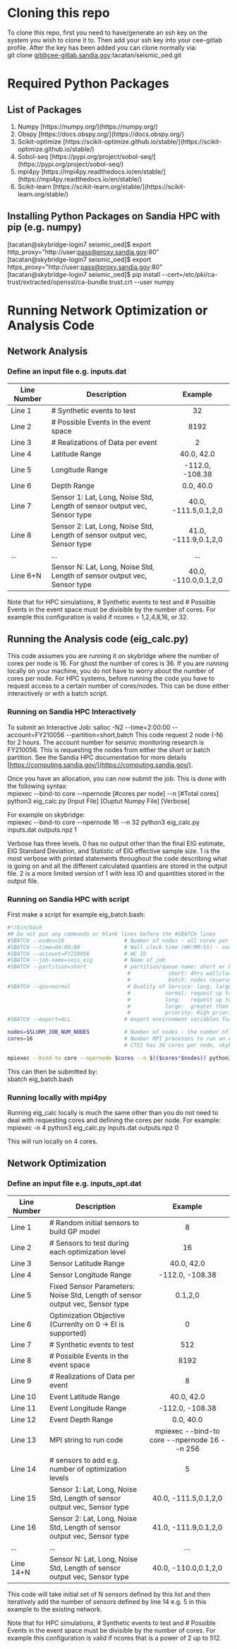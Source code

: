 # Cloning this repo
To clone this repo, first you need to have/generate an ssh key on the system you wish to clone it to. Then add your ssh key into your cee-gitlab profile. After the key has been added you can clone normally via:<br>
git clone git@cee-gitlab.sandia.gov:tacatan/seismic_oed.git

# Required Python Packages
## List of Packages
<ol>
<li>Numpy [https://numpy.org/](https://numpy.org/)</li>
<li>Obspy [https://docs.obspy.org/](https://docs.obspy.org/)</li>
<li>Scikit-optimize [https://scikit-optimize.github.io/stable/](https://scikit-optimize.github.io/stable/)</li>
<li>Sobol-seq [https://pypi.org/project/sobol-seq/](https://pypi.org/project/sobol-seq/)</li> 
<li>mpi4py [https://mpi4py.readthedocs.io/en/stable/](https://mpi4py.readthedocs.io/en/stable/)</li>
<li>Scikit-learn [https://scikit-learn.org/stable/](https://scikit-learn.org/stable/)</li>
</ol>

## Installing Python Packages on Sandia HPC with pip (e.g. numpy)
[tacatan@skybridge-login7 seismic_oed]$ export http_proxy="http://user:pass@proxy.sandia.gov:80"<br>
[tacatan@skybridge-login7 seismic_oed]$ export https_proxy="http://user:pass@proxy.sandia.gov:80"<br>
[tacatan@skybridge-login7 seismic_oed]$ pip install --cert=/etc/pki/ca-trust/extracted/openssl/ca-bundle.trust.crt --user numpy<br>

# Running Network Optimization or Analysis Code

## Network Analysis

### Define an input file e.g. inputs.dat
|Line Number| Description        | Example      |
| -------------| ------------- |:-------------:| 
|Line 1| # Synthetic events to test | 32 |
|Line 2| # Possible Events in the event space | 8192 |
|Line 3| # Realizations of Data per event | 2 |
|Line 4| Latitude Range | 40.0, 42.0 |
|Line 5| Longitude Range | -112.0, -108.38 |
|Line 6| Depth Range | 0.0, 40.0 |
|Line 7| Sensor 1: Lat, Long, Noise Std, Length of sensor output vec, Sensor type| 40.0, -111.5,0.1,2,0 |
|Line 8| Sensor 2: Lat, Long, Noise Std, Length of sensor output vec, Sensor type| 41.0, -111.9,0.1,2,0 |
|... | ... | ... |
|Line 6+N| Sensor N: Lat, Long, Noise Std, Length of sensor output vec, Sensor type| 40.0, -110.0,0.1,2,0 |

Note that for HPC simulations, # Synthetic events to test and # Possible Events in the event space must be divisible by the number of cores. For example this configuration is valid if ncores = 1,2,4,8,16, or 32.

## Running the Analysis code (eig_calc.py)
This code assumes you are running it on skybridge where the number of cores per node is 16. For ghost the number of cores is 36. If you are running locally on your machine, you do not have to worry about the number of cores per node. For HPC systems, before running the code you have to request access to a certain number of cores/nodes. This can be done either interactively or with a batch script.

### Running on Sandia HPC Interactively

To submit an Interactive Job: salloc -N2 --time=2:00:00 --account=FY210056 --partition=short,batch
This code request 2 node (-N) for 2 hours. The account number for seismic monitoring research is FY210056. This is requesting the nodes from either the short or batch partition. See the Sandia HPC documentation for more details [https://computing.sandia.gov/](https://computing.sandia.gov/).

Once you have an allocation, you can now submit the job. This is done with the following syntax:<br>
mpiexec --bind-to core --npernode [#cores per node] --n [#Total cores] python3 eig_calc.py [Input File] [Ouptut Numpy File] [Verbose]

For example on skybridge:<br>
mpiexec --bind-to core --npernode 16 --n 32 python3 eig_calc.py inputs.dat outputs.npz 1

Verbose has three levels. 0 has no output other than the final EIG estimate, EIG Standard Deviation, and Statistic of EIG effective sample size. 1 is the most verbose with printed statements throughout the code describing what is going on and all the different calculated quantieis are stored in the output file. 2 is a more limited version of 1 with less IO and quantities stored in the output file.


### Running on Sandia HPC with script

First make a script for example eig_batch.bash:

```bash
#!/bin/bash
## Do not put any commands or blank lines before the #SBATCH lines
#SBATCH --nodes=16                   # Number of nodes - all cores per node are allocated to the job
#SBATCH --time=04:00:00              # Wall clock time (HH:MM:SS) - once the job exceeds this time, the job will be terminated (default is 5 minutes)
#SBATCH --account=FY210056           # WC ID
#SBATCH --job-name=seis_eig          # Name of job
#SBATCH --partition=short            # partition/queue name: short or batch
                                      #            short: 4hrs wallclock limit
                                      #            batch: nodes reserved for > 4hrs (default)
#SBATCH --qos=normal                  # Quality of Service: long, large, priority or normal
                                      #           normal: request up to 48hrs wallclock (default)
                                      #           long:   request up to 96hrs wallclock and no larger than 64nodes
                                      #           large:  greater than 50% of cluster (special request)
                                      #           priority: High priority jobs (special request)
#SBATCH --export=ALL                 # export environment variables form the submission env (modules, bashrc etc)

nodes=$SLURM_JOB_NUM_NODES           # Number of nodes - the number of nodes you have requested (for a list of SLURM environment variables see "man sbatch")
cores=16                             # Number MPI processes to run on each node (a.k.a. PPN)
                                     # CTS1 has 36 cores per node, skybridge 16

mpiexec --bind-to core --npernode $cores --n $(($cores*$nodes)) python3 eig_calc.py inputs.dat outputs.npz 0
```

This can then be submitted by:<br>
sbatch eig_batch.bash


### Running locally with mpi4py
Running eig_calc locally is much the same other than you do not need to deal with requesting cores and defining the cores per node. For example:<br>
mpiexec -n 4 python3 eig_calc.py inputs.dat outputs.npz 0

This will run locally on 4 cores.

## Network Optimization

### Define an input file e.g. inputs_opt.dat
|Line Number| Description        | Example      |
| -------------| ------------- |:-------------:| 
|Line 1| # Random initial sensors to build GP model | 8 |
|Line 2| # Sensors to test during each optimization level | 16 |
|Line 3| Sensor Latitude Range | 40.0, 42.0 |
|Line 4| Sensor Longitude Range | -112.0, -108.38 |
|Line 5| Fixed Sensor Parameters:  Noise Std, Length of sensor output vec, Sensor type | 0.1,2,0 |
|Line 6| Optimization Objective (Currenlty on 0 -> EI is supported) | 0 |
|Line 7| # Synthetic events to test | 512 |
|Line 8| # Possible Events in the event space | 8192 |
|Line 9| # Realizations of Data per event | 8 |
|Line 10| Event Latitude Range | 40.0, 42.0 |
|Line 11| Event Longitude Range | -112.0, -108.38 |
|Line 12| Event Depth Range | 0.0, 40.0 |
|Line 13| MPI string to run code | mpiexec --bind-to core --npernode 16 --n 256 |
|Line 14| # sensors to add e.g. number of optimization levels| 5 |
|Line 15| Sensor 1: Lat, Long, Noise Std, Length of sensor output vec, Sensor type| 40.0, -111.5,0.1,2,0 |
|Line 16| Sensor 2: Lat, Long, Noise Std, Length of sensor output vec, Sensor type| 41.0, -111.9,0.1,2,0 |
|... | ... | ... |
|Line 14+N| Sensor N: Lat, Long, Noise Std, Length of sensor output vec, Sensor type| 40.0, -110.0,0.1,2,0 |

This code will take initial set of N sensors defined by this list and then iteratively add the number of sensors defined by line 14 e.g. 5 in this example to the existing network.

Note that for HPC simulations, # Synthetic events to test and # Possible Events in the event space must be divisible by the number of cores. For example this configuration is valid if ncores that is a power of 2 up to 512.
